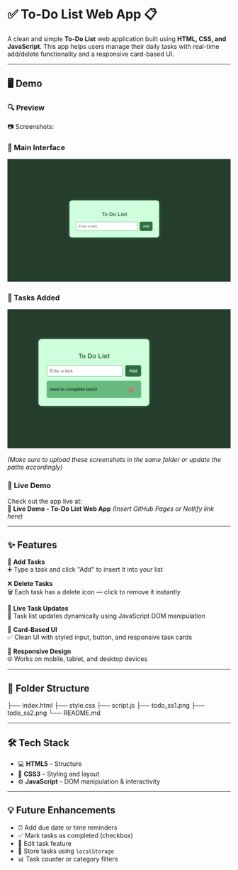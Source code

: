 # ✅ To-Do List Web App 📋

A clean and simple **To-Do List** web application built using **HTML, CSS, and JavaScript**. This app helps users manage their daily tasks with real-time add/delete functionality and a responsive card-based UI.

---

## 🖥️ Demo

### 🔍 Preview  
📷 Screenshots:  
### 🔹 Main Interface

![ Section](./task2_ss1.png)

### 🔹 Tasks Added

![ Section](./task2_ss2.png)

 

*(Make sure to upload these screenshots in the same folder or update the paths accordingly)*

### 🚀 Live Demo  
Check out the app live at:  
🔗 **Live Demo - To-Do List Web App** *(Insert GitHub Pages or Netlify link here)*

---

## ✨ Features

📝 **Add Tasks**  
➕ Type a task and click "Add" to insert it into your list  

❌ **Delete Tasks**  
🗑️ Each task has a delete icon — click to remove it instantly  

🔄 **Live Task Updates**  
🚀 Task list updates dynamically using JavaScript DOM manipulation  

🎨 **Card-Based UI**  
✅ Clean UI with styled input, button, and responsive task cards  

📱 **Responsive Design**  
🌐 Works on mobile, tablet, and desktop devices  

---

## 📂 Folder Structure
├── index.html
├── style.css
├── script.js
├── todo_ss1.png
├── todo_ss2.png
└── README.md

---

## 🛠️ Tech Stack

- 💻 **HTML5** – Structure
- 🎨 **CSS3** – Styling and layout
- ⚙️ **JavaScript** – DOM manipulation & interactivity

---

## 💡 Future Enhancements

- ⏰ Add due date or time reminders
- ✅ Mark tasks as completed (checkbox)
- 📝 Edit task feature
- 💾 Store tasks using `localStorage`
- 📊 Task counter or category filters


